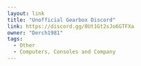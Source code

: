 ```yaml
---
layout: link
title: "Unofficial Gearbox Discord"
link: https://discord.gg/0Ut1Gt2sJo6GTFXa
owner: "Derch1981"
tags: 
  - Other
  - Computers, Consoles and Company
---
```

